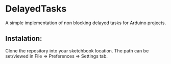 # DelayedTasks
A simple implementation of non blocking delayed tasks for Arduino projects.

## Instalation:
Clone the repository into your sketchbook location. The path can be set/viewed in File => Preferences => Settings tab.
